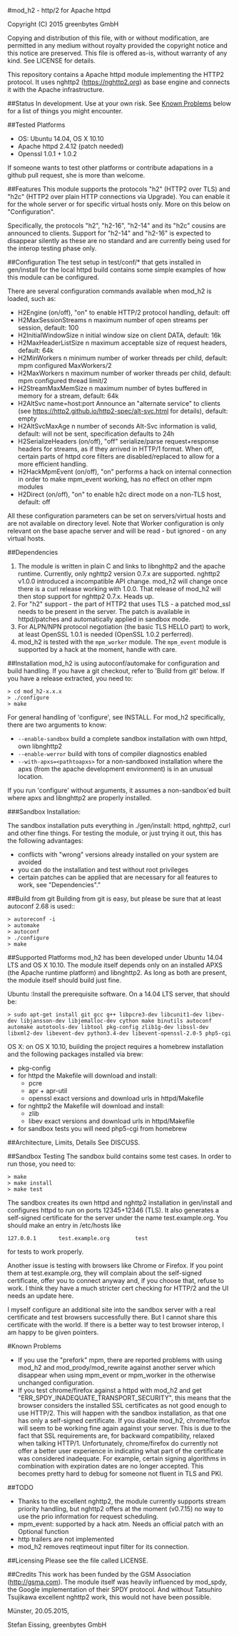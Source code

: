 
#mod_h2 - http/2 for Apache httpd

Copyright (C) 2015 greenbytes GmbH

Copying and distribution of this file, with or without modification,
are permitted in any medium without royalty provided the copyright
notice and this notice are preserved.  This file is offered as-is,
without warranty of any kind. See LICENSE for details.


This repository contains a Apache httpd module implementing the HTTP2
protocol. It uses nghttp2 (https://nghttp2.org) as base engine and connects
it with the Apache infrastructure.


##Status
In development. Use at your own risk. See [Known Problems](#known-problems) below for a list
of things you might encounter.

##Tested Platforms
* OS: Ubuntu 14.04, OS X 10.10
* Apache httpd 2.4.12 (patch needed)
* Openssl 1.0.1 + 1.0.2

If someone wants to test other platforms or contribute adapations in a
github pull request, she is more than welcome.


##Features
This module supports the protocols "h2" (HTTP2 over TLS) and "h2c" (HTTP2 over plain
HTTP connections via Upgrade). You can enable it for the whole server or
for specific virtual hosts only. More on this below on "Configuration".

Specifically, the protocols "h2", "h2-16", "h2-14" and its "h2c" cousins
are announced to clients. Support for "h2-14" and "h2-16" is expected to
disappear silently as these are no standard and are currently being used
for the interop testing phase only.

##Configuration
The test setup in test/conf/* that gets installed in gen/install for the
local httpd build contains some simple examples of how this module can
be configured.

There are several configuration commands available when mod_h2 is loaded,
such as:

* H2Engine (on/off), "on"    to enable HTTP/2 protocol handling, default: off
* H2MaxSessionStreams n      maximum number of open streams per session, default: 100
* H2InitialWindowSize n      initial window size on client DATA, default: 16k
* H2MaxHeaderListSize n      maximum acceptable size of request headers, default: 64k
* H2MinWorkers n             minimum number of worker threads per child, default: mpm configured MaxWorkers/2
* H2MaxWorkers n             maximum number of worker threads per child, default: mpm configured thread limit/2
* H2StreamMaxMemSize n       maximum number of bytes buffered in memory for a stream, default: 64k
* H2AltSvc name=host:port    Announce an "alternate service" to clients (see https://http2.github.io/http2-spec/alt-svc.html for details), default: empty
* H2AltSvcMaxAge n           number of seconds Alt-Svc information is valid, default: will not be sent, specification defaults to 24h
* H2SerializeHeaders (on/off), "off"   serialize/parse request+response headers for streams, as if they arrived in HTTP/1 format. When off, certain parts of httpd core filters are disabled/replaced to allow for a more efficient handling. 
* H2HackMpmEvent (on/off), "on"        performs a hack on internal connection in order to make mpm_event working, has no effect on other mpm modules
* H2Direct (on/off), "on"    to enable h2c direct mode on a non-TLS host, default: off

All these configuration parameters can be set on servers/virtual hosts and
are not available on directory level. Note that Worker configuration is
only relevant on the base apache server and will be read - but ignored -
on any virtual hosts.


##Dependencies
1. The module is written in plain C and links to libnghttp2 and the
apache runtime. Currently, only nghttp2 version 0.7.x are supported. nghttp2 v1.0.0 introduced a incompatible API change. mod_h2 will change once there is a curl release working with 1.0.0. That release of mod_h2 will then stop support for nghttp2 0.7.x. Heads up.
1. For "h2" support - the part of HTTP2 that uses TLS - a patched mod_ssl
needs to be present in the server. The patch is available in httpd/patches
and automatically applied in sandbox mode.
1. For ALPN/NPN protocol negotiation (the basic TLS HELLO part) to work,
at least OpenSSL 1.0.1 is needed (OpenSSL 1.0.2 perferred).
1. mod_h2 is tested with the `mpm_worker` module. The `mpm_event` module is supported by a hack at the moment, handle with care.


##Installation
mod_h2 is using autoconf/automake for configuration and build handling. If you
have a git checkout, refer to 'Build from git' below. If you have a release
extracted, you need to:
```
> cd mod_h2-x.x.x
> ./configure
> make
```

For general handling of 'configure', see INSTALL. For mod_h2 specifically,
there are two arguments to know:
* `--enable-sandbox`     build a complete sandbox installation with own httpd, own libnghttp2
* `--enable-werror`      build with tons of compiler diagnostics enabled
* `--with-apxs=<pathtoapxs>` for a non-sandboxed installation where the apxs (from the apache development environment) is in an unusual location.

If you run 'configure' without arguments, it assumes a non-sandbox'ed built
where apxs and libnghttp2 are properly installed.


###Sandbox Installation:

The sandbox installation puts everything in ./gen/install: httpd, nghttp2, curl
and other fine things. For testing the module, or just trying it out, this
has the following advantages:
* conflicts with "wrong" versions already installed on your system are avoided
* you can do the installation and test without root privileges
* certain patches can be applied that are necessary for all features to work, see "Dependencies"."


##Build from git
Building from git is easy, but please be sure that at least autoconf 2.68 is
used::
```
> autoreconf -i
> automake
> autoconf
> ./configure
> make
```

##Supported Platforms
mod_h2 has been developed under Ubuntu 14.04 LTS and OS X 10.10. The module
itself depends only on an installed APXS (the Apache runtime platform) and
libnghttp2. As long as both are present, the module itself should build
just fine.

Ubuntu :Install the prerequisite software. On a 14.04 LTS server, that should be:
```
> sudo apt-get install git gcc g++ libpcre3-dev libcunit1-dev libev-dev libjansson-dev libjemalloc-dev cython make binutils autoconf automake autotools-dev libtool pkg-config zlib1g-dev libssl-dev libxml2-dev libevent-dev python3.4-dev libevent-openssl-2.0-5 php5-cgi
```

OS X: on OS X 10.10, building the project requires a homebrew installation and the following packages installed via brew:
* pkg-config
* for httpd the Makefile will download and install:
    * pcre
    * apr + apr-util
    * openssl
  exact versions and download urls in httpd/Makefile
* for nghttp2 the Makefile will download and install:
    * zlib
    * libev
  exact versions and download urls in httpd/Makefile
* for sandbox tests you will need php5-cgi from homebrew

##Architecture, Limits, Details
See DISCUSS.


##Sandbox Testing
The sandbox build contains some test cases. In order to run those, you
need to:
```
> make
> make install
> make test
```
The sandbox creates its own httpd and nghttp2 installation in gen/install
and configures httpd to run on ports 12345+12346 (TLS). It also generates
a self-signed certificate for the server under the name test.example.org.
You should make an entry in /etc/hosts like
```
127.0.0.1       test.example.org        test
```
for tests to work properly.

Another issue is testing with browsers like Chrome or Firefox. If you point
them at test.example.org, they will complain about the self-signed certificate,
offer you to connect anyway and, if you choose that, refuse to work. I think
they have a much stricter cert checking for HTTP/2 and the UI needs an update
here.

I myself configure an additional site into the sandbox server with a real
certificate and test browsers successfully there. But I cannot share this
certificate with the world. If there is a better way to test browser interop,
I am happy to be given pointers.

#Known Problems
* If you use the "prefork" mpm, there are reported problems with using mod_h2 and mod_prody/mod_rewrite against another server which disappear when using mpm_event or mpm_worker in the otherwise unchanged configuration.
* If you test chrome/firefox against a httpd with mod_h2 and get "ERR_SPDY_INADEQUATE_TRANSPORT_SECURITY", this means that the browser considers the installed SSL certificates as not good enough to use HTTP/2. This will happen with the sandbox installation, as that one has only a self-signed certificate. If you disable mod_h2, chrome/firefox will seem to be working fine again against your server. This is due to the fact that SSL requirements are, for backward compatibility, relaxed when talking HTTP/1. Unfortunately, chrome/firefox do currently not offer a better user experience in indicating what part of the certificate was considered inadequate. For example, certain signing algorithms in combination with expiration dates are no longer accepted. This becomes pretty hard to debug for someone not fluent in TLS and PKI.


##TODO
* Thanks to the excellent nghttp2, the module currently supports stream priority
handling, but nghttp2 offers at the moment (v0.7.15) no way to use the prio
information for request scheduling.
* mpm_event: supported by a hack atm. Needs an official patch with an Optional
function
* http trailers are not implemented
* mod_h2 removes reqtimeout input filter for its connection. 
  

##Licensing
Please see the file called LICENSE.


##Credits
This work has been funded by the GSM Association (http://gsma.com). The module
itself was heavily influenced by mod_spdy, the Google implementation of their
SPDY protocol. And without Tatsuhiro Tsujikawa excellent nghttp2 work, this
would not have been possible.


Münster, 20.05.2015,

Stefan Eissing, greenbytes GmbH
